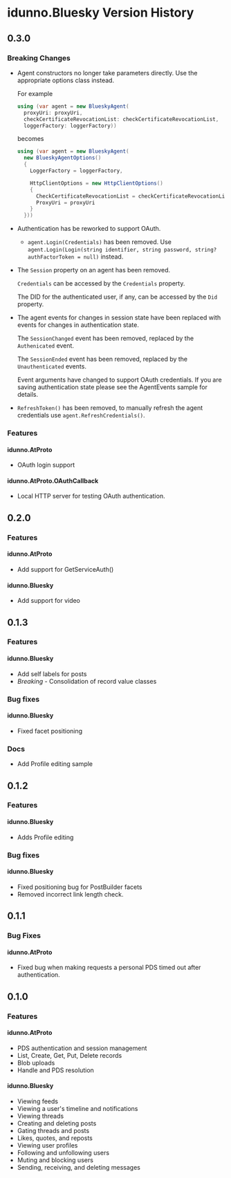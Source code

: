 # idunno.Bluesky Version History

## 0.3.0

### Breaking Changes

* Agent constructors no longer take parameters directly. Use the appropriate options class instead.

  For example

  ```c#
  using (var agent = new BlueskyAgent(
    proxyUri: proxyUri,
    checkCertificateRevocationList: checkCertificateRevocationList,
    loggerFactory: loggerFactory))
  ```

  becomes

  ```c#
  using (var agent = new BlueskyAgent(
    new BlueskyAgentOptions()
    {
      LoggerFactory = loggerFactory,

      HttpClientOptions = new HttpClientOptions()
      {
        CheckCertificateRevocationList = checkCertificateRevocationList,
        ProxyUri = proxyUri
      }
    }))
  ```

* Authentication has be reworked to support OAuth.
  * `agent.Login(Credentials)` has been removed.
     Use `agent.Login(Login(string identifier, string password, string? authFactorToken = null)` instead.

* The `Session` property on an agent has been removed.

  `Credentials` can be accessed by the `Credentials` property.

  The DID for the authenticated user, if any, can be accessed by the `Did` property.

* The agent events for changes in session state have been replaced with events for changes in authentication state.

  The `SessionChanged` event has been removed, replaced by the `Authenicated` event.

  The `SessionEnded` event has been removed, replaced by the `Unauthenticated` events.

  Event arguments have changed to support OAuth credentials. If you are saving authentication state please see the AgentEvents sample for details.

* `RefreshToken()` has been removed, to manually refresh the agent credentials use `agent.RefreshCredentials()`.

### Features

#### idunno.AtProto

* OAuth login support

#### idunno.AtProto.OAuthCallback

* Local HTTP server for testing OAuth authentication.

## 0.2.0

### Features

#### idunno.AtProto

* Add support for GetServiceAuth()

#### idunno.Bluesky

* Add support for video

## 0.1.3

### Features

#### idunno.Bluesky

* Add self labels for posts
* *Breaking* - Consolidation of record value classes

### Bug fixes

#### idunno.Bluesky

* Fixed facet positioning

### Docs

* Add Profile editing sample

## 0.1.2

### Features

#### idunno.Bluesky

* Adds Profile editing

### Bug fixes

#### idunno.Bluesky

* Fixed positioning bug for PostBuilder facets
* Removed incorrect link length check.

## 0.1.1

### Bug Fixes

#### idunno.AtProto

* Fixed bug when making requests a personal PDS timed out after authentication.

## 0.1.0

### Features

#### idunno.AtProto

* PDS authentication and session management
* List, Create, Get, Put, Delete records
* Blob uploads
* Handle and PDS resolution

#### idunno.Bluesky

* Viewing feeds
* Viewing a user's timeline and notifications
* Viewing threads
* Creating and deleting posts
* Gating threads and posts
* Likes, quotes, and reposts
* Viewing user profiles
* Following and unfollowing users
* Muting and blocking users
* Sending, receiving, and deleting messages

